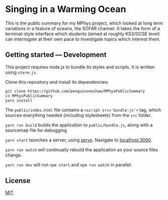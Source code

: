 # Singing in a Warming Ocean
This is the public summary for my MPhys project, which looked at long term variations in a feature of oceans, the SOFAR channel. It takes the form of a terminal-style interface which students (aimed at roughly KS3/GCSE level) can interrogate at their own pace to investigate topics which interest them.

## Getting started — Development
This project requires node.js to bundle its styles and scripts. It is written using `xterm.js`.

Clone this repository and install its dependencies:

```bash
git clone https://github.com/penguinoneshaw/MPhysPublicSummary
cd MPhysPublicSummary
yarn install
```

The `public/index.html` file contains a `<script src='bundle.js'>` tag, which sources everything needed (including stylesheets) from the `src` folder.

`yarn run build` builds the application to `public/bundle.js`, along with a sourcemap file for debugging.

`yarn start` launches a server, using [serve](https://github.com/zeit/serve). Navigate to [localhost:3000](http://localhost:3000).

`yarn run watch` will continually rebuild the application as your source files change.

`yarn run dev` will run `npm start` and `npm run watch` in parallel.

## License

[MIT](LICENSE).

